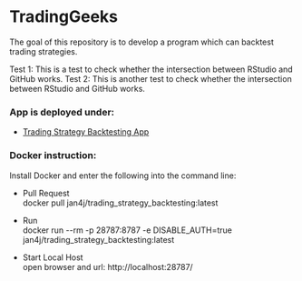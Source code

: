 # TradingGeeks
The goal of this repository is to develop a program which can backtest trading strategies.

Test 1: This is a test to check whether the intersection between RStudio and GitHub works.
Test 2: This is another test to check whether the intersection between RStudio and GitHub works.

### App is deployed under:
- [Trading Strategy Backtesting App](https://jan-scheidegger.shinyapps.io/TradingStrategyBacktesting/)

### Docker instruction:
Install Docker and enter the following into the command line:

- Pull Request\
docker pull jan4j/trading_strategy_backtesting:latest

- Run\
docker run --rm   -p 28787:8787   -e DISABLE_AUTH=true   jan4j/trading_strategy_backtesting:latest

- Start Local Host\
open browser and url: http://localhost:28787/
